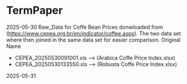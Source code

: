 # TermPaper


2025-05-30
Raw_Data for Coffe Bean Prices donwloaded from (https://www.cepea.org.br/en/indicator/coffee.aspx). The two data set where then joined in the same data set for easier comparison.
Original Name
- CEPEA_20250530091001.xls --> (Arabica Coffe Price Index.xlsx)
- CEPEA_20250530133550.xls --> (Robusta Coffe Price Index.xlsx)

2025-05-31




